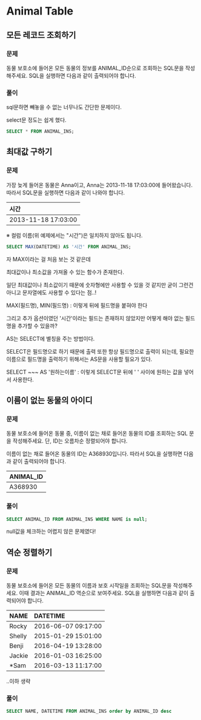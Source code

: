 # Animal Table

## 모든 레코드 조회하기

### 문제

동물 보호소에 들어온 모든 동물의 정보를 ANIMAL\_ID순으로 조회하는 SQL문을 작성해주세요. SQL을 실행하면 다음과 같이 출력되어야 합니다.

### 풀이

sql문하면 빼놓을 수 없는 너무나도 간단한 문제이다. 

select문 정도는 쉽게 했다.

```sql
SELECT * FROM ANIMAL_INS;
```



## 최대값 구하기

### 문제

가장 늦게 들어온 동물은 Anna이고, Anna는 2013-11-18 17:03:00에 들어왔습니다. 따라서 SQL문을 실행하면 다음과 같이 나와야 합니다.

| 시간 |
| :--- |
| 2013-11-18 17:03:00 |

※ 컬럼 이름\(위 예제에서는 "시간"\)은 일치하지 않아도 됩니다.



```sql
SELECT MAX(DATETIME) AS '시간' FROM ANIMAL_INS;
```

자 MAX이라는 걸 처음 보는 것 같은데 

최대값이나 최소값을 가져올 수 있는 함수가 존재한다.

일단 최대값이나 최소값이기 때문에 숫자형에만 사용할 수 있을 것 같지만 굳이 그런건 아니고 문자열에도 사용할 수 있다는 점..!

MAX\(필드명\), MIN\(필드명\) : 이렇게 뒤에 필드명을 붙혀야 한다



그리고 추가 옵션이였던 '시간'이라는 필드는 존재하지 않았지만 어떻게 해야 없는 필드명을 추가할 수 있을까?

AS는 SELECT에 별칭을 주는 방법이다.

SELECT은 필드명으로 하기 때문에 출력 또한 항상 필드명으로 출력이 되는데, 필요한 이름으로 필드명을 출력하기 위해서는 AS문을 사용할 필요가 있다.

SELECT ~~~ AS '원하는이름' : 이렇게 SELECT문 뒤에 ' ' 사이에 원하는 값을 넣어서 사용한다.



## 이름이 없는 동물의 아이디

### 문제

동물 보호소에 들어온 동물 중, 이름이 없는 채로 들어온 동물의 ID를 조회하는 SQL 문을 작성해주세요. 단, ID는 오름차순 정렬되어야 합니다.



이름이 없는 채로 들어온 동물의 ID는 A368930입니다. 따라서 SQL을 실행하면 다음과 같이 출력되어야 합니다.

| ANIMAL\_ID |
| :--- |
| A368930 |



### 풀이

```sql
SELECT ANIMAL_ID FROM ANIMAL_INS WHERE NAME is null;
```



null값을 체크하는 어렵지 않은 문제였다!



## 역순 정렬하기

### 문제

동물 보호소에 들어온 모든 동물의 이름과 보호 시작일을 조회하는 SQL문을 작성해주세요. 이때 결과는 ANIMAL\_ID 역순으로 보여주세요. SQL을 실행하면 다음과 같이 출력되어야 합니다.

| NAME | DATETIME |
| :--- | :--- |
| Rocky | 2016-06-07 09:17:00 |
| Shelly | 2015-01-29 15:01:00 |
| Benji | 2016-04-19 13:28:00 |
| Jackie | 2016-01-03 16:25:00 |
| \*Sam | 2016-03-13 11:17:00 |

..이하 생략



### 풀이

```sql
SELECT NAME, DATETIME FROM ANIMAL_INS order by ANIMAL_ID desc
```





